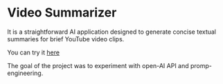 # Video Summarizer

It is a straightforward AI application designed to generate concise textual summaries for brief YouTube video clips.

You can try it [here](http://158.160.109.15:8501)

The goal of the project was to experiment with open-AI API and promp-engineering.